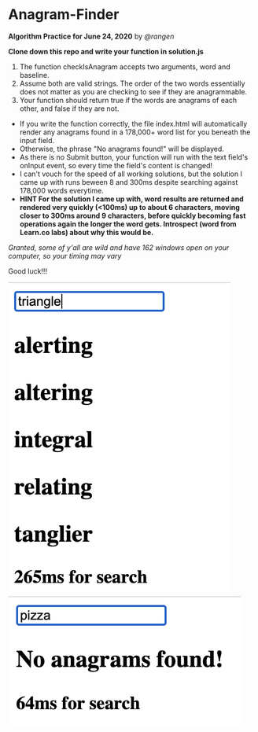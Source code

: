 # Anagram-Finder

**Algorithm Practice for June 24, 2020** by *@rangen*

**Clone down this repo and write your function in solution.js**

1. The function checkIsAnagram accepts two arguments, word and baseline.
1. Assume both are valid strings.
The order of the two words essentially does not matter as you are checking to see if they are anagrammable.
1. Your function should return true if the words are anagrams of each other, and false if they are not.

* If you write the function correctly, the file index.html will automatically render any anagrams found in a 178,000+ word list for you beneath the input field.
* Otherwise, the phrase "No anagrams found!" will be displayed.
* As there is no Submit button, your function will run with the text field's onInput event, so every time the field's content is changed!
* I can't vouch for the speed of all working solutions, but the solution I came up with runs beween 8 and 300ms despite searching against 178,000 words everytime.
* **HINT  For the solution I came up with, word results are returned and rendered very quickly (<100ms) up to about 6 characters, moving closer to 300ms around 9 characters, before quickly becoming fast operations again the longer the word gets. Introspect (word from Learn.co labs) about why this would be.**

*Granted, some of y'all are wild and have 162 windows open on your computer, so your timing may vary*

Good luck!!!

![Sample](/src/sample.png)
![Sample](/src/sample2.png)
